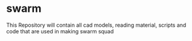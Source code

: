 # swarm

This Repository will contain all cad models, reading material, scripts and code that are used in making swarm squad
